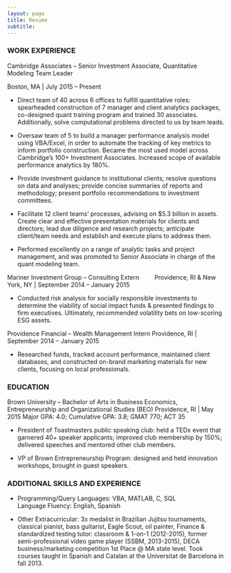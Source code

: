 ```yaml
---
layout: page
title: Resume
subtitle: 
---
```

### WORK EXPERIENCE

Cambridge Associates – Senior Investment Associate,
Quantitative Modeling Team Leader

Boston, MA | July 2015 – Present

- Direct team of 40 across 6 offices to fulfill quantitative roles: spearheaded construction of 7 manager and client analytics packages, co-designed quant training program and trained 30 associates. Additionally, solve computational problems directed to us by team leads.
 
- Oversaw team of 5 to build a manager performance analysis model using VBA/Excel, in order to automate the tracking of key metrics to inform portfolio construction. Became the most used model across Cambridge’s 100+ Investment Associates. Increased scope of available performance analytics by 180%.
 
- Provide investment
guidance to institutional clients; resolve questions on data and analyses;
provide concise summaries of reports and methodology; present portfolio
recommendations to investment committees.

- Facilitate 12
client teams’ processes, advising on $5.3 billion in assets. Create clear and
effective presentation materials for clients and directors; lead due diligence
and research projects; anticipate client/team needs and establish and execute
plans to address them.

- Performed
excellently on a range of analytic tasks and project management, and was
promoted to Senior Associate in charge of the quant modeling team.

Mariner Investment Group – Consulting Extern         
Providence, RI & New York, NY | September 2014 – January
2015

- Conducted risk
analysis for socially responsible investments to determine the viability of
social impact funds & presented findings to firm executives. Ultimately,
recommended volatility bets on low-scoring ESG assets.

Providence Financial – Wealth Management Intern 
Providence, RI | September 2014 – January 2015

- Researched funds,
tracked account performance, maintained client databases, and constructed
on-brand marketing materials for new clients, focusing on local professionals.

### EDUCATION

Brown University – Bachelor of Arts in Business Economics,
Entrepreneurship and Organizational Studies (BEO)
Providence, RI | May 2015
Major GPA: 4.0; Cumulative GPA: 3.8; GMAT 770; ACT 35

- President of
Toastmasters public speaking club: held a TEDx event that garnered 40+ speaker
applicants; improved club membership by 150%; delivered speeches and mentored
other club members.

- VP of Brown
Entrepreneurship Program: designed and held innovation workshops, brought in
guest speakers.

### ADDITIONAL SKILLS AND EXPERIENCE

- Programming/Query Languages: VBA, MATLAB, C, SQL                            Language Fluency:
English, Spanish

- Other Extracurricular: 3x medalist in Brazilian Jujitsu
tournaments, classical pianist, bass guitarist, Eagle Scout, oil painter, Finance
& standardized testing tutor: classroom & 1-on-1 (2012-2015), former
semi-professional video game player (SSBM, 2013-2015), DECA business/marketing
competition 1st Place @ MA state level. Took courses taught in Spanish and
Catalan at the Universitat de Barcelona in fall 2013.

